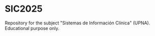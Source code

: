 # SIC2025
Repository for the subject "Sistemas de Información Clínica" (UPNA). Educational purpose only.
